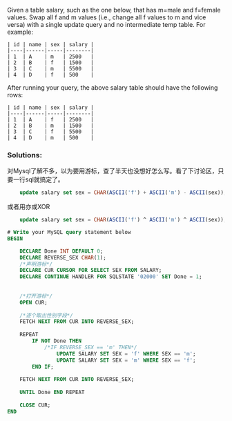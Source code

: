 Given a table salary, such as the one below, that has m=male and f=female values. Swap all f and m values (i.e., change all f values to m and vice versa) with a single update query and no intermediate temp table.
For example:
```
| id | name | sex | salary |
|----|------|-----|--------|
| 1  | A    | m   | 2500   |
| 2  | B    | f   | 1500   |
| 3  | C    | m   | 5500   |
| 4  | D    | f   | 500    |
```
After running your query, the above salary table should have the following rows:
```
| id | name | sex | salary |
|----|------|-----|--------|
| 1  | A    | f   | 2500   |
| 2  | B    | m   | 1500   |
| 3  | C    | f   | 5500   |
| 4  | D    | m   | 500    |
```

### Solutions:

对Mysql了解不多，以为要用游标，查了半天也没想好怎么写。看了下讨论区，只要一行sql就搞定了。
```sql
    update salary set sex = CHAR(ASCII('f') + ASCII('m') - ASCII(sex));
```
或者用亦或XOR
```sql
    update salary set sex = CHAR(ASCII('f') ^ ASCII('m') ^ ASCII(sex));
```

```sql
# Write your MySQL query statement below
BEGIN

    DECLARE Done INT DEFAULT 0;
    DECLARE REVERSE_SEX CHAR(1);
    /*声明游标*/
    DECLARE CUR CURSOR FOR SELECT SEX FROM SALARY;
    DECLARE CONTINUE HANDLER FOR SQLSTATE '02000' SET Done = 1;
    
    
    /*打开游标*/
    OPEN CUR;
    
    /*逐个取出性别字段*/
    FETCH NEXT FROM CUR INTO REVERSE_SEX;
    
    REPEAT
        IF NOT Done THEN
            /*IF REVERSE_SEX == 'm' THEN*/
                UPDATE SALARY SET SEX = 'f' WHERE SEX == 'm';
                UPDATE SALARY SET SEX = 'm' WHERE SEX == 'f';
        END IF;
        
    FETCH NEXT FROM CUR INTO REVERSE_SEX;
    
    UNTIL Done END REPEAT
    
    CLOSE CUR;
END
```
